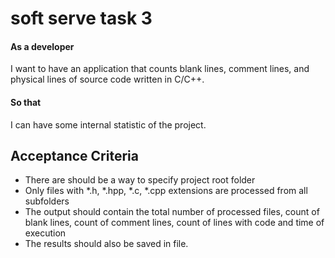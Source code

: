 # soft serve task 3
#### As a developer
I want to have an application that counts blank lines, comment lines, and physical lines of source code written in C/C++.
#### So that
I can have some internal statistic of the project.

## Acceptance Criteria

* There are should be a way to specify project root folder
* Only files with *.h, *.hpp, *.c, *.cpp extensions are processed from all subfolders
* The output should contain the total number of processed files, count of blank lines, count of comment lines, count of lines with code and time of execution
* The results should also be saved in file.
